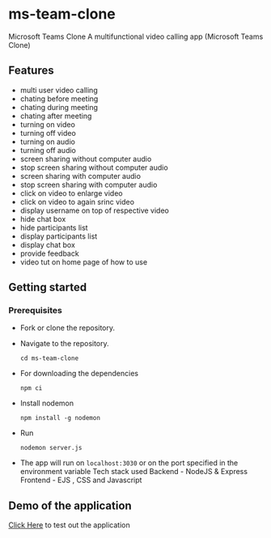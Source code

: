 # ms-team-clone
Microsoft Teams Clone
A multifunctional video calling app (Microsoft Teams Clone)

## Features
* multi user video calling
* chating before meeting
* chating during meeting
* chating after meeting
* turning on video
* turning off video
* turning on audio
* turning off audio
* screen sharing without computer audio
* stop screen sharing without computer audio
* screen sharing with computer audio
* stop screen sharing with computer audio
* click on video to enlarge video
* click on video to again srinc video
* display username on top of respective video
* hide chat box
* hide participants list
* display participants list
* display chat box
* provide feedback
* video tut on home page of how to use

## Getting started

### Prerequisites
- Fork or clone the repository.
- Navigate to the repository.
    ```
    cd ms-team-clone
    ```
- For downloading the dependencies
    ```
    npm ci
    ```
- Install nodemon 
    ```
    npm install -g nodemon
    ```

- Run 
    ```
    nodemon server.js
    ```

- The app will run on `localhost:3030` or on the port specified in the environment variable 
    Tech stack used
    Backend - NodeJS & Express
    Frontend - EJS , CSS and Javascript
    
## Demo of the application

[Click Here](https://protected-anchorage-09692.herokuapp.com/) to test out the application
